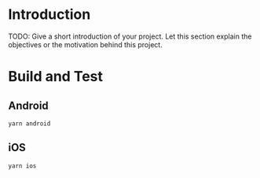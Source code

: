 # Introduction 
TODO: Give a short introduction of your project. Let this section explain the objectives or the motivation behind this project.

# Build and Test
## Android
`yarn android`

## iOS
`yarn ios`